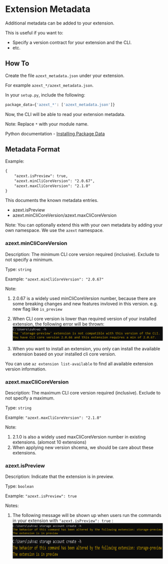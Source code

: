 Extension Metadata
==================

Additional metadata can be added to your extension.

This is useful if you want to:
- Specify a version contract for your extension and the CLI.
- etc.


How To
------

Create the file `azext_metadata.json` under your extension.

For example `azext_*/azext_metadata.json`.

In your `setup.py`, include the following:
``` python
package_data={'azext_*': ['azext_metadata.json']}
```

Now, the CLI will be able to read your extension metadata.

Note: Replace `*` with your module name.

Python documentation - [Installing Package Data](https://docs.python.org/2/distutils/setupscript.html#installing-package-data)


Metadata Format
---------------
Example:
```
{
    "azext.isPreview": true,
    "azext.minCliCoreVersion": "2.0.67",
    "azext.maxCliCoreVersion": "2.1.0"
}
```

This documents the known metadata entries.
- azext.isPreview
- azext.minCliCoreVersion/azext.maxCliCoreVersion

Note: You can optionally extend this with your own metadata by adding your own namespace. We use the `azext` namespace.

### azext.minCliCoreVersion
Description: The minimum CLI core version required (inclusive).
Exclude to not specify a minimum.

Type: `string`

Example: `"azext.minCliCoreVersion": "2.0.67"`

Note:
1. 2.0.67 is a widely used minCliCoreVersion number, because there are some breaking changes and new features invloved in this version.
e.g. new flag like `is_preview`
2. When CLI core version is lower than required version of your installed extension, the following error will be thrown:
![avatar](https://github.com/Juliehzl/azure-cli-extensions/blob/authoring/docs/assets/extensionversion.png)

3. When you want to install an extension, you only can install the available extension based on your installed cli core version.

You can use `az extension list-available` to find all available extension version information.

### azext.maxCliCoreVersion
Description: The maximum CLI core version required (inclusive).
Exclude to not specify a maximum.

Type: `string`

Example: `"azext.maxCliCoreVersion": "2.1.0"`

Note:
1. 2.1.0 is also a widely used maxCliCoreVersion number in existing extensions. (alomost 10 extensions)
2. When applying new version shcema, we should be care about these extensions.

### azext.isPreview
Description: Indicate that the extension is in preview.

Type: `boolean`

Example: `"azext.isPreview": true`

Notes:
1. The following message will be shown up when users run the commands in your extension with `"azext.isPreview": true` :
![avatar](https://github.com/Juliehzl/azure-cli-extensions/blob/authoring/docs/assets/extensionpreview.png)
<img src="https://github.com/Juliehzl/azure-cli-extensions/blob/authoring/docs/assets/extensionpreview.png" width = "820" height = "70" alt="preview" 
align=center>
